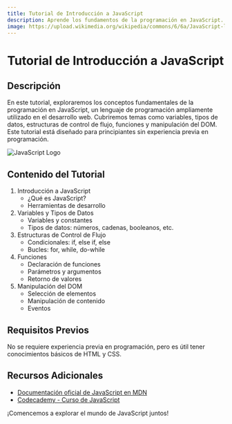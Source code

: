 ```yaml
---
title: Tutorial de Introducción a JavaScript
description: Aprende los fundamentos de la programación en JavaScript.
image: https://upload.wikimedia.org/wikipedia/commons/6/6a/JavaScript-logo.png
---
```


# Tutorial de Introducción a JavaScript

## Descripción

En este tutorial, exploraremos los conceptos fundamentales de la programación en JavaScript, un lenguaje de programación ampliamente utilizado en el desarrollo web. Cubriremos temas como variables, tipos de datos, estructuras de control de flujo, funciones y manipulación del DOM. Este tutorial está diseñado para principiantes sin experiencia previa en programación.

![JavaScript Logo](https://upload.wikimedia.org/wikipedia/commons/6/6a/JavaScript-logo.png)

## Contenido del Tutorial

1. Introducción a JavaScript
   - ¿Qué es JavaScript?
   - Herramientas de desarrollo
2. Variables y Tipos de Datos
   - Variables y constantes
   - Tipos de datos: números, cadenas, booleanos, etc.
3. Estructuras de Control de Flujo
   - Condicionales: if, else if, else
   - Bucles: for, while, do-while
4. Funciones
   - Declaración de funciones
   - Parámetros y argumentos
   - Retorno de valores
5. Manipulación del DOM
   - Selección de elementos
   - Manipulación de contenido
   - Eventos

## Requisitos Previos

No se requiere experiencia previa en programación, pero es útil tener conocimientos básicos de HTML y CSS.

## Recursos Adicionales

- [Documentación oficial de JavaScript en MDN](https://developer.mozilla.org/es/docs/Web/JavaScript)
- [Codecademy - Curso de JavaScript](https://www.codecademy.com/learn/introduction-to-javascript)

¡Comencemos a explorar el mundo de JavaScript juntos!
